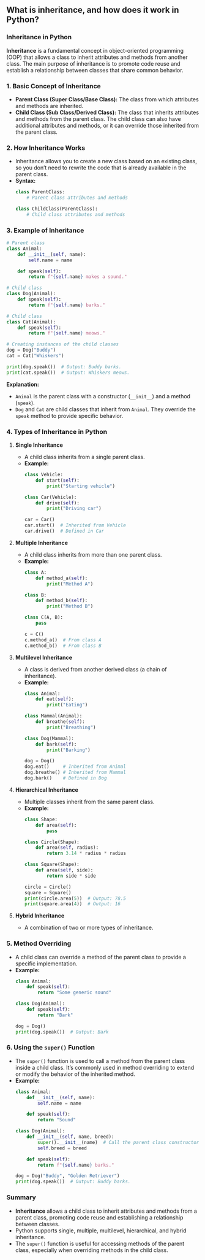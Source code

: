 ## What is inheritance, and how does it work in Python?


### Inheritance in Python

**Inheritance** is a fundamental concept in object-oriented programming (OOP) that allows a class to inherit attributes and methods from another class. The main purpose of inheritance is to promote code reuse and establish a relationship between classes that share common behavior.

### 1. **Basic Concept of Inheritance**

- **Parent Class (Super Class/Base Class):** The class from which attributes and methods are inherited.
- **Child Class (Sub Class/Derived Class):** The class that inherits attributes and methods from the parent class. The child class can also have additional attributes and methods, or it can override those inherited from the parent class.

### 2. **How Inheritance Works**

- Inheritance allows you to create a new class based on an existing class, so you don’t need to rewrite the code that is already available in the parent class.
- **Syntax:**
  ```python
  class ParentClass:
      # Parent class attributes and methods

  class ChildClass(ParentClass):
      # Child class attributes and methods
  ```

### 3. **Example of Inheritance**

```python
# Parent class
class Animal:
    def __init__(self, name):
        self.name = name

    def speak(self):
        return f"{self.name} makes a sound."

# Child class
class Dog(Animal):
    def speak(self):
        return f"{self.name} barks."

# Child class
class Cat(Animal):
    def speak(self):
        return f"{self.name} meows."

# Creating instances of the child classes
dog = Dog("Buddy")
cat = Cat("Whiskers")

print(dog.speak())  # Output: Buddy barks.
print(cat.speak())  # Output: Whiskers meows.
```

**Explanation:**
- `Animal` is the parent class with a constructor (`__init__`) and a method (`speak`).
- `Dog` and `Cat` are child classes that inherit from `Animal`. They override the `speak` method to provide specific behavior.

### 4. **Types of Inheritance in Python**

1. **Single Inheritance**
   - A child class inherits from a single parent class.
   - **Example:**
     ```python
     class Vehicle:
         def start(self):
             print("Starting vehicle")

     class Car(Vehicle):
         def drive(self):
             print("Driving car")

     car = Car()
     car.start()  # Inherited from Vehicle
     car.drive()  # Defined in Car
     ```

2. **Multiple Inheritance**
   - A child class inherits from more than one parent class.
   - **Example:**
     ```python
     class A:
         def method_a(self):
             print("Method A")

     class B:
         def method_b(self):
             print("Method B")

     class C(A, B):
         pass

     c = C()
     c.method_a()  # From class A
     c.method_b()  # From class B
     ```

3. **Multilevel Inheritance**
   - A class is derived from another derived class (a chain of inheritance).
   - **Example:**
     ```python
     class Animal:
         def eat(self):
             print("Eating")

     class Mammal(Animal):
         def breathe(self):
             print("Breathing")

     class Dog(Mammal):
         def bark(self):
             print("Barking")

     dog = Dog()
     dog.eat()     # Inherited from Animal
     dog.breathe() # Inherited from Mammal
     dog.bark()    # Defined in Dog
     ```

4. **Hierarchical Inheritance**
   - Multiple classes inherit from the same parent class.
   - **Example:**
     ```python
     class Shape:
         def area(self):
             pass

     class Circle(Shape):
         def area(self, radius):
             return 3.14 * radius * radius

     class Square(Shape):
         def area(self, side):
             return side * side

     circle = Circle()
     square = Square()
     print(circle.area(5))  # Output: 78.5
     print(square.area(4))  # Output: 16
     ```

5. **Hybrid Inheritance**
   - A combination of two or more types of inheritance.

### 5. **Method Overriding**
- A child class can override a method of the parent class to provide a specific implementation.
- **Example:**
  ```python
  class Animal:
      def speak(self):
          return "Some generic sound"

  class Dog(Animal):
      def speak(self):
          return "Bark"

  dog = Dog()
  print(dog.speak())  # Output: Bark
  ```

### 6. **Using the `super()` Function**
- The `super()` function is used to call a method from the parent class inside a child class. It’s commonly used in method overriding to extend or modify the behavior of the inherited method.
- **Example:**
  ```python
  class Animal:
      def __init__(self, name):
          self.name = name

      def speak(self):
          return "Sound"

  class Dog(Animal):
      def __init__(self, name, breed):
          super().__init__(name)  # Call the parent class constructor
          self.breed = breed

      def speak(self):
          return f"{self.name} barks."

  dog = Dog("Buddy", "Golden Retriever")
  print(dog.speak())  # Output: Buddy barks.
  ```

### Summary
- **Inheritance** allows a child class to inherit attributes and methods from a parent class, promoting code reuse and establishing a relationship between classes.
- Python supports single, multiple, multilevel, hierarchical, and hybrid inheritance.
- The `super()` function is useful for accessing methods of the parent class, especially when overriding methods in the child class.